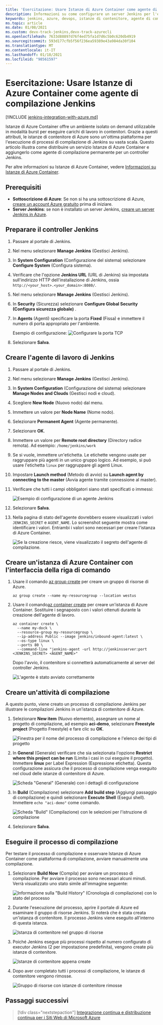 ```yaml
---
title: 'Esercitazione: Usare Istanze di Azure Container come agente di compilazione Jenkins'
description: Informazioni su come configurare un server Jenkins per l'esecuzione di processi di compilazione in Istanze di Azure Container
keywords: jenkins, azure, devops, istanze di contenitore, agente di compilazione
ms.topic: article
ms.date: 01/08/2021
ms.custom: devx-track-jenkins,devx-track-azurecli
ms.openlocfilehash: 7633d88897d76f4ed75fa1d7d6c5b0c620db4919
ms.sourcegitcommit: 593d177cfb5f56f236ea59389e43a984da30f104
ms.translationtype: MT
ms.contentlocale: it-IT
ms.lasthandoff: 01/18/2021
ms.locfileid: "98561597"
---
```

# <a name="tutorial-use-azure-container-instances-as-a-jenkins-build-agent"></a>Esercitazione: Usare Istanze di Azure Container come agente di compilazione Jenkins

[!INCLUDE [jenkins-integration-with-azure.md](includes/jenkins-integration-with-azure.md)]

Istanze di Azure Container offre un ambiente isolato on demand utilizzabile in modalità burst per eseguire carichi di lavoro in contenitori. Grazie a questi attributi, le istanze di contenitore di Azure sono un'ottima piattaforma per l'esecuzione di processi di compilazione di Jenkins su vasta scala. Questo articolo illustra come distribuire un servizio Istanze di Azure Container e aggiungerlo come agente di compilazione permanente per un controller Jenkins.

Per altre informazioni su Istanze di Azure Container, vedere [Informazioni su Istanze di Azure Container](/azure/container-instances/container-instances-overview).

## <a name="prerequisites"></a>Prerequisiti

- **Sottoscrizione di Azure**: Se non si ha una sottoscrizione di Azure, [creare un account Azure gratuito](https://azure.microsoft.com/free/?ref=microsoft.com&utm_source=microsoft.com&utm_medium=docs&utm_campaign=visualstudio) prima di iniziare.
- **Server Jenkins**: se non è installato un server Jenkins, [creare un server Jenkins in Azure](./configure-on-linux-vm.md).

## <a name="prepare-the-jenkins-controller"></a>Preparare il controller Jenkins

1. Passare al portale di Jenkins.

1. Nel menu selezionare **Manage Jenkins** (Gestisci Jenkins).

1. In **System Configuration** (Configurazione del sistema) selezionare **Configure System** (Configura sistema).

1. Verificare che l'opzione **Jenkins URL** (URL di Jenkins) sia impostata sull'indirizzo HTTP dell'installazione di Jenkins, ossia `http://<your_host>.<your_domain>:8080/`.

1. Nel menu selezionare **Manage Jenkins** (Gestisci Jenkins).

1. In **Security** (Sicurezza) selezionare **Configure Global Security (Configura sicurezza globale)** .

1. In **Agents** (Agenti) specificare la porta **Fixed** (Fissa) e immettere il numero di porta appropriato per l'ambiente.

    Esempio di configurazione:  ![Configurare la porta TCP](./media/azure-container-instances-as-jenkins-build-agent/agent-port.png)

1. Selezionare **Salva**.

## <a name="create-jenkins-work-agent"></a>Creare l'agente di lavoro di Jenkins

1. Passare al portale di Jenkins.

1. Nel menu selezionare **Manage Jenkins** (Gestisci Jenkins).

1. In **System Configuration** (Configurazione del sistema) selezionare **Manage Nodes and Clouds** (Gestisci nodi e cloud).

1. Scegliere **New Node** (Nuovo nodo) dal menu.

1. Immettere un valore per **Node Name** (Nome nodo).

1. Selezionare **Permanent Agent** (Agente permanente).

1. Selezionare **OK**.

1. Immettere un valore per **Remote root directory** (Directory radice remota). Ad esempio: `/home/jenkins/work`

1. Se si vuole, immettere un'etichetta. Le etichette vengono usate per raggruppare più agenti in un unico gruppo logico. Ad esempio, si può usare l'etichetta `linux` per raggruppare gli agenti Linux.

1. Impostare **Launch method** (Metodo di avvio) su **Launch agent by connecting to the master** (Avvia agente tramite connessione al master).

1. Verificare che tutti i campi obbligatori siano stati specificati o immessi:

    ![Esempio di configurazione di un agente Jenkins](./media/azure-container-instances-as-jenkins-build-agent/agent-config.png)

1. Selezionare **Salva**.

1. Nella pagina di stato dell'agente dovrebbero essere visualizzati i valori `JENKINS_SECRET` e `AGENT_NAME`. Lo screenshot seguente mostra come identificare i valori. Entrambi i valori sono necessari per creare l'istanza di Azure Container.

    ![Se la creazione riesce, viene visualizzato il segreto dell'agente di compilazione.](./media/azure-container-instances-as-jenkins-build-agent/jenkins-secret.png)

## <a name="create-azure-container-instance-with-cli"></a>Creare un'istanza di Azure Container con l'interfaccia della riga di comando

1. Usare il comando [az group create](/cli/azure/group?#az_group_create) per creare un gruppo di risorse di Azure.

      ```azurecli
      az group create --name my-resourcegroup --location westus
      ```

1. Usare il comando[az container create](/cli/azure/container#az_container_create) per creare un'istanza di Azure Container. Sostituire i segnaposto con i valori ottenuti durante la creazione dell'agente di lavoro.

    ```azurecli
    az container create \
      --name my-dock \
      --resource-group my-resourcegroup \
      --ip-address Public --image jenkins/inbound-agent:latest \
      --os-type linux \
      --ports 80 \
      --command-line "jenkins-agent -url http://jenkinsserver:port <JENKINS_SECRET> <AGENT_NAME>"
    ```

    Dopo l'avvio, il contenitore si connetterà automaticamente al server del controller Jenkins.

    ![L'agente è stato avviato correttamente](./media/azure-container-instances-as-jenkins-build-agent/agent-start.png)

## <a name="create-a-build-job"></a>Creare un'attività di compilazione

A questo punto, viene creato un processo di compilazione Jenkins per illustrare le compilazioni Jenkins in un'istanza di contenitore di Azure.

1. Selezionare **New item** (Nuovo elemento), assegnare un nome al progetto di compilazione, ad esempio **aci-demo**, selezionare **Freestyle project** (Progetto Freestyle) e fare clic su **OK**.

   ![Finestra per il nome del processo di compilazione e l'elenco dei tipi di progetto](./media/azure-container-instances-as-jenkins-build-agent/jenkins-new-job.png)

2. In **General** (Generale) verificare che sia selezionata l'opzione **Restrict where this project can be run** (Limita i casi in cui eseguire il progetto). Immettere **linux** per Label Expression (Espressione etichetta). Questa configurazione assicura che il processo di compilazione venga eseguito nel cloud delle istanze di contenitore di Azure.

   ![Scheda "General" (Generale) con i dettagli di configurazione](./media/azure-container-instances-as-jenkins-build-agent/jenkins-job-01.png)

3. In **Build** (Compilazione) selezionare **Add build step** (Aggiungi passaggio di compilazione) e quindi selezionare **Execute Shell** (Esegui shell). Immettere `echo "aci-demo"` come comando.

   ![Scheda "Build" (Compilazione) con le selezioni per l'istruzione di compilazione](./media/azure-container-instances-as-jenkins-build-agent/jenkins-job-02.png)

5. Selezionare **Salva**.

## <a name="run-the-build-job"></a>Eseguire il processo di compilazione

Per testare il processo di compilazione e osservare Istanze di Azure Container come piattaforma di compilazione, avviare manualmente una compilazione.

1. Selezionare **Build Now** (Compila) per avviare un processo di compilazione. Per avviare il processo sono necessari alcuni minuti. Verrà visualizzato uno stato simile all'immagine seguente:

   ![Informazione sulla "Build History" (Cronologia di compilazione) con lo stato del processo](./media/azure-container-instances-as-jenkins-build-agent/jenkins-job-status.png)

2. Durante l'esecuzione del processo, aprire il portale di Azure ed esaminare il gruppo di risorse Jenkins. Si noterà che è stata creata un'istanza di contenitore. Il processo Jenkins viene eseguito all'interno di questa istanza.

   ![Istanza di contenitore nel gruppo di risorse](./media/azure-container-instances-as-jenkins-build-agent/jenkins-aci.png)

3. Poiché Jenkins esegue più processi rispetto al numero configurato di executor Jenkins (2 per impostazione predefinita), vengono create più istanze di contenitore.

   ![Istanze di contenitore appena create](./media/azure-container-instances-as-jenkins-build-agent/jenkins-aci-multi.png)

4. Dopo aver completato tutti i processi di compilazione, le istanze di contenitore vengono rimosse.

   ![Gruppo di risorse con istanze di contenitore rimosse](./media/azure-container-instances-as-jenkins-build-agent/jenkins-aci-none.png)

## <a name="next-steps"></a>Passaggi successivi

> [!div class="nextstepaction"]
> [Integrazione continua e distribuzione continua per i Siti Web di Microsoft Azure](/azure/jenkins/tutorial-jenkins-deploy-web-app-azure-app-service)